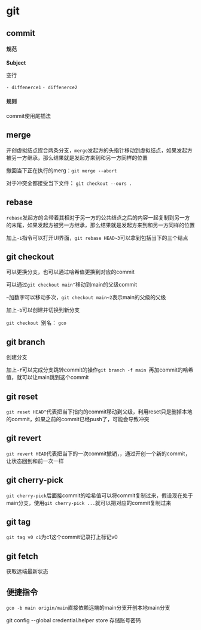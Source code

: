 # git



## commit

#### 规范

**Subject**

空行

`- diffenerce1`
`- diffenerce2` 

#### 规则

commit使用尾插法

## merge

开创虚拟结点捏合两条分支，`merge`发起方的头指针移动到虚拟结点，如果发起方被另一方继承，那么结果就是发起方来到和另一方同样的位置



撤回当下正在执行的merg：`git merge --abort`

对于冲突全都接受当下文件：
`git checkout --ours .`

## rebase

`rebase`发起方的会带着其相对于另一方的公共结点之后的内容一起复制到另一方的末尾，如果发起方被另一方继承，那么结果就是发起方来到和另一方同样的位置

加上`-i`指令可以打开UI界面，`git rebase HEAD~3`可以拿到包括当下的三个结点

## git checkout

可以更换分支，也可以通过哈希值更换到对应的commit

可以通过`git checkout main^`移动到main的父级commit

`~`加数字可以移动多次，`git checkout main~2`表示main的父级的父级

加上`-b`可以创建并切换到新分支



`git checkout `别名： `gco`



## git branch

创建分支

加上`-f`可以完成分支跳转commit的操作`git branch -f main `再加commit的哈希值，就可以让main跳到这个commit



## git reset

`git reset HEAD^`代表把当下指向的commit移动到父级，利用reset只是删掉本地的commit，如果之前的commit已经push了，可能会导致冲突



## git revert

`git revert HEAD`代表把当下的一次commit撤销，，通过开创一个新的commit，让状态回到和前一次一样



## git cherry-pick

`git cherry-pick`后面接commit的哈希值可以将commit复制过来，假设现在处于main分支，使用`git cherry-pick ...`就可以把对应的commit复制过来

## git tag

`git tag v0 c1`为c1这个commit记录打上标记v0



## git fetch

获取远端最新状态



## 便捷指令

`gco -b main origin/main`直接依赖远端的main分支开创本地main分支

git config --global credential.helper store 存储账号密码